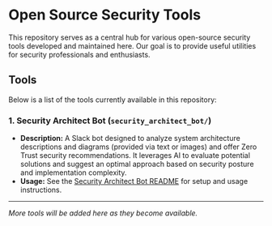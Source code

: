 # Open Source Security Tools

This repository serves as a central hub for various open-source security tools developed and maintained here. Our goal is to provide useful utilities for security professionals and enthusiasts.

## Tools

Below is a list of the tools currently available in this repository:

### 1. Security Architect Bot (`security_architect_bot/`)

*   **Description:** A Slack bot designed to analyze system architecture descriptions and diagrams (provided via text or images) and offer Zero Trust security recommendations. It leverages AI to evaluate potential solutions and suggest an optimal approach based on security posture and implementation complexity.
*   **Usage:** See the [Security Architect Bot README](security_architect_bot/README.md) for setup and usage instructions.

---

*More tools will be added here as they become available.*
